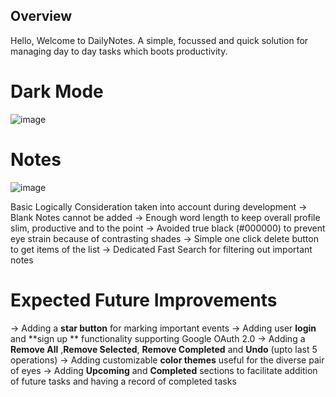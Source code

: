 ## Overview 
Hello, Welcome to DailyNotes. A simple, focussed and quick solution for managing day to day tasks which boots productivity. 
# Dark Mode 
![image](https://user-images.githubusercontent.com/35009245/134783910-0dfd164f-bfe7-4e6d-8e7e-e4399f9b30cb.png)

# Notes
![image](https://user-images.githubusercontent.com/35009245/134784273-f5b19c2f-c2b5-43ef-b84a-0fcdfa18d7e4.png)


Basic Logically Consideration taken into account during development
-> Blank Notes cannot be added
-> Enough word length to keep overall profile slim, productive and to the point
-> Avoided true black (#000000) to prevent eye strain because of contrasting shades
-> Simple one click delete button to get items of the list
-> Dedicated Fast Search for filtering out important notes

# Expected Future Improvements 
-> Adding a **star button** for marking important events
-> Adding user **login** and **sign up ** functionality supporting Google OAuth 2.0
-> Adding a **Remove All** ,**Remove Selected**, **Remove Completed** and **Undo** (upto last 5 operations)
-> Adding  customizable **color themes** useful for the diverse pair of eyes
-> Adding **Upcoming** and **Completed** sections to facilitate addition of future tasks and having a record of completed tasks
